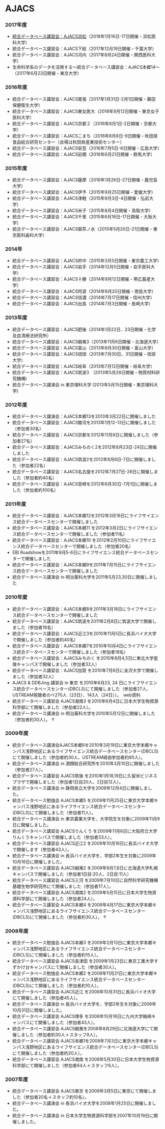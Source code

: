 # AJACS
### 2017年度
- [統合データベース講習会：AJACS浜松](https://github.com/AJACS-training/AJACS68)（2018年1月16日-17日開催・浜松医科大学）
- 統合データベース講習会：AJACS下総（2017年12月19日開催・千葉大学）
- 統合データベース講習会：AJACS河内（2017年8月24日開催・関西医科大学）
- 生命科学系のデータを活用する～統合データベース講習会：AJACS本郷14～（2017年6月23日開催・東京大学）

### 2016年度
- 統合データベース講習会：AJACS尾張（2017年1月31日-2月1日開催・藤田保健衛生大学）
- 統合データベース講習会：AJACS東女医大（2016年9月12日開催・東京女子医科大学）
- 統合データベース講習会：AJACS京都２（2016年9月1日-2日開催・京都大学）
- 統合データベース講習会：AJACSこまち（2016年8月8日-9日開催・秋田県食品総合研究センター（会場は秋田県産業技術センター）
- 統合データベース講習会：AJACS安芸（2016年7月5日-6日開催・広島大学）
- 統合データベース講習会：AJACS前橋（2016年6月21日開催・群馬大学）

### 2015年度
- 統合データベース講習会：AJACS薩摩（2016年1月26日-27日開催・鹿児島大学）
- 統合データベース講習会：AJACS伊予（2015年9月25日開催・愛媛大学）
- 統合データベース講習会：AJACS津軽（2015年9月3日-4日開催・弘前大学）
- 統合データベース講習会：AJACS米子（2015年8月4日開催・鳥取大学）
- 統合データベース講習会：AJACS千里（2015年6月16日-17日開催・大阪大学）
- 統合データベース講習会：AJACS御茶ノ水（2015年5月20日-21日開催・東京医科歯科大学）

### 2014年
- 統合データベース講習会：AJACS府中（2015年3月5日開催・東京農工大学）
- 統合データベース講習会：AJACS岩手（2014年12月5日開催・岩手医科大学）
- 統合データベース講習会：AJACS十勝（2014年9月12日開催・帯広畜産大学）
- 統合データベース講習会：AJACS阿波（2014年8月20日開催・徳島大学）
- 統合データベース講習会：AJACS信濃（2014年7月17日開催・信州大学）
- 統合データベース講習会：AJACS出島（2014年7月3日開催・長崎大学）
### 2013年度
- 統合データベース講習会：AJACS肥後（2014年1月22日、23日開催・化学及血清療法研究所）
- 統合データベース講習会：AJACS蝦夷3（2013年11月6日開催・北海道大学）
- 統合データベース講習会：AJACS富山（2013年8月30日開催・富山大学）
- 統合データベース講習会：AJACS琉球（2013年7月30日、31日開催・琉球大学）
- 統合データベース講習会：AJACS岐阜（2013年7月12日開催・岐阜大学）
- 統合データベース講習会：AJACS筑波3　(2013年5月28日開催・物質材料研究機構)
- 統合データベース講演会 in 東京理科大学 (2013年5月15日開催・東京理科大学)

### 2012年度
- 統合データベース講演会：AJACS本郷13を2013年3月22日に開催しました
- 統合データベース講習会：AJACS駿河を2013年1月12-13日に開催しました（参加者30名）
- 統合データベース講習会：AJACS京都を2012年11月8日に開催しました（参加者27名）
- 統合データベース講習会：AJACSみちのく2を2012年8月23日-24日に開催しました
- 統合データベース講習会：AJACS筑波2を2012年8月6日-7日に開催しました（参加者22名）
- 統合データベース講習会：AJACS名古屋を2012年7月27日-28日に開催しました（参加者約40名）
- 統合データベース講習会：AJACS宮崎を2012年6月30日-7月1日に開催しました（参加者約100名）

### 2011年度
- 統合データベース講習会：AJACS本郷12を2012年3月16日にライフサイエンス統合データベースセンターで開催しました
- 統合データベース講習会：AJACS本郷11 を2012年3月2日にライフサイエンス統合データベースセンターで開催しました（参加者11名）
- 統合データベース講習会：AJACS本郷10 を2012年2月10日にライフサイエンス統合データベースセンターで開催しました（参加者20名）
- EBI Roadshowを2011年9月5-6日にライフサイエンス統合データベースセンターで開催しました
- 統合データベース講習会：AJACS本郷9を2011年7月15日にライフサイエンス統合データベースセンターで開催しました
- 統合データベース講演会 in 明治薬科大学を2011年5月23,30日に開催しました

### 2010年度
- 統合データベース講習会：AJACS本郷8を2011年3月18日にライフサイエンス統合データベースセンターで開催しました
- 統合データベース講習会：AJACS筑波を2011年2月8日に筑波大学で開催しました（参加者18名）
- 統合データベース講習会：AJACS近江3を2010年11月5日に長浜バイオ大学で開催しました（参加者約40名）
- 統合データベース講習会：AJACS本郷7を2010年10月4日にライフサイエンス統合データベースセンターで開催しました（参加者18名）
- 統合データベース講習会：AJACSみちのく を2010年8月4,5日に東北大学星陵キャンパスで開催しました（参加者32人）
- 統合データベース講習会：AJACS加賀 を2010年7月6日に金沢大学で開催しました（参加者32人）
- AJACS & DDBJing 講習会 in 東京 を2010年6月23, 24 日にライフサイエンス統合データベースセンター(DBCLS)にて開催しました（参加者27人、USTREAM視聴者のべ270人（23日）、143人（24日））。　web資料
- 統合データベース講習会 AJACS湘南3 を2010年6月4日に日本大学生物資源科学部にて開催しました（参加者22人）。
- 統合データベース講演会 in 明治薬科大学を2010年5月12日に開催しました（参加者約30人）。
↑
### 2009年度
- 統合データベース講演会AJACS本郷6を2010年3月19日に東京大学本郷キャンパス浅野地区にあるライフサイエンス統合データベースセンター(DBCLS)にて開催しました（参加者約30人、USTREAM経由参加者約80人）。
- 統合データベース講演会 in 酒類総合研究所を2010年3月10日に開催しました（参加者27人）。
- 統合データベース講習会 AJACS筑後 を2010年1月18,19日に久留米ビジネスプラザで開催しました（参加者1日目20人、2日目12人）。
- 統合データベース講演会 in 静岡県立大学を2009年12月4日に開催しました。
- 統合データベース勉強会 AJACS本郷5 を2009年11月25日に東京大学本郷キャンパス浅野地区にあるライフサイエンス統合データベースセンター(DBCLS)にて開催しました（参加者11人）。
- 統合データベース講演会 in 東京農業大学を、大学院生を対象に2009年11月9日に開催しました。
- 統合データベース講習会 AJACSりんくう を2009年11月6日に大阪府立大学りんくうキャンパスで開催しました（参加者33人）。
- 統合データベース講習会 AJACS近江2 を2009年10月16日に長浜バイオ大学で開催します（参加者43人）。
- 統合データベース講演会 in 長浜バイオ大学を、学部2年生を対象に2009年10月16日に開催しました。
- 統合データベース講習会 AJACS蝦夷2 を2009年9月7,8日に北海道大学札幌キャンパスで開催しました（参加者1日目:20人、2日目:11人）
- 統合データベース講習会 AJACS三河 を2009年7月10日に自然科学研究機構 基礎生物学研究所にて開催しました（参加者17人）。
- 統合データベース講習会 AJACS湘南2 を2009年5月15日に日本大学生物資源科学部にて開催しました（参加者24人）。
- 統合データベース講習会 AJACS本郷4 を2009年4月17日に東京大学本郷キャンパス浅野地区にあるライフサイエンス統合データベースセンター(DBCLS)にて開催しました（参加者約30人）。
↑
### 2008年度
- 統合データベース勉強会 AJACS本郷3 を2009年2月13日に東京大学本郷キャンパス浅野地区にあるライフサイエンス統合データベースセンター(DBCLS)にて開催しました（参加者約15人）。
- 統合データベース講習会 AJACS長津田 を2009年1月23日に東京工業大学すずかけ台キャンパスにて開催しました（参加者30人）。
- 統合データベース勉強会 AJACS本郷2 を2008年11月21日に東京大学本郷キャンパス浅野地区にあるライフサイエンス統合データベースセンター(DBCLS)にて開催しました（参加者約10人）。
- 統合データベース講習会 AJACS近江 を2008年10月31日に長浜バイオ大学にて開催しました（参加者45人）。
- 統合データベース講演会 in 長浜バイオ大学を、学部2年生を対象に2008年10月31日に開催しました。
- 統合データベース講習会 AJACS博多 を2008年10月18日に九州大学箱崎キャンパスにて開催しました（参加者43人）。
- 統合データベース講習会 AJACS蝦夷を2008年8月29日に北海道大学にて開催しました（参加者約30人＋スタッフ9人）。
- 統合データベース講習会 AJACS本郷1を2008年7月3日に東京大学本郷キャンパス浅野地区にあるライフサイエンス統合データベースセンター(DBCLS)にて開催しました（参加者約20人）。
- 統合データベース講習会 AJACS湘南 を2008年5月30日に日本大学生物資源科学部にて開催しました（参加者64人＋スタッフ6人）。

### 2007年度
- 統合データベース講習会 AJACS東京 を2008年3月5日に東京にて開催しました（参加者20名＋スタッフ約10名）。
- 統合データベース講演会 in 長浜バイオ大学を2008年1月25日に開催しました。
- 統合データベース講演会 in 日本大学生物資源科学部を2007年10月19日に開催しました。
